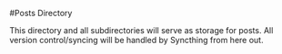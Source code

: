 #Posts Directory

This directory and all subdirectories will serve as storage for posts. All version control/syncing will be handled by Syncthing from here out.
